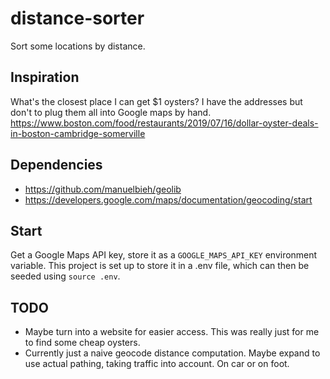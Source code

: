 # distance-sorter
Sort some locations by distance.

## Inspiration
What's the closest place I can get $1 oysters? I have the addresses but don't to plug them all into Google maps by hand. https://www.boston.com/food/restaurants/2019/07/16/dollar-oyster-deals-in-boston-cambridge-somerville

## Dependencies
- https://github.com/manuelbieh/geolib
- https://developers.google.com/maps/documentation/geocoding/start

## Start
Get a Google Maps API key, store it as a `GOOGLE_MAPS_API_KEY` environment variable. This project is set up to store it in a .env file, which can then be seeded using `source .env`.

## TODO
- Maybe turn into a website for easier access. This was really just for me to find some cheap oysters.
- Currently just a naive geocode distance computation. Maybe expand to use actual pathing, taking traffic into account. On car or on foot.
